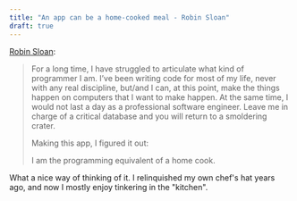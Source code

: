```yaml
---
title: "An app can be a home-cooked meal - Robin Sloan"
draft: true
---
```


[Robin Sloan](https://www.robinsloan.com/notes/home-cooked-app/#cooking-at-home):

> For a long time, I have struggled to articulate what kind of programmer I am. I’ve been writing code for most of my life, never with any real discipline, but/and I can, at this point, make the things happen on computers that I want to make happen. At the same time, I would not last a day as a professional software engineer. Leave me in charge of a critical database and you will return to a smoldering crater.
>
> Making this app, I figured it out:
>
> I am the programming equivalent of a home cook.

What a nice way of thinking of it. I relinquished my own chef's hat years ago,
and now I mostly enjoy tinkering in the "kitchen".
